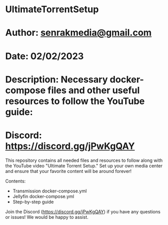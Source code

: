 # UltimateTorrentSetup
# Author: senrakmedia@gmail.com
# Date: 02/02/2023
# Description: Necessary docker-compose files and other useful resources to follow the YouTube guide:
# Discord: https://discord.gg/jPwKgQAY


This repository contains all needed files and resources to follow along with the YouTube video "Ultimate Torrent Setup." 
Set up your own media center and ensure that your favorite content will be around forever!

Contents:
  - Transmission docker-compose.yml
  - Jellyfin docker-compose.yml
  - Step-by-step guide


Join the Discord (https://discord.gg/jPwKgQAY) if you have any questions or issues!  We would be happy to assist.
